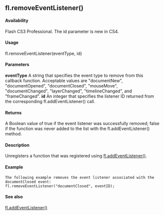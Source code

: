 ## fl.removeEventListener()

#### Availability

Flash CS3 Professional. The id parameter is new in CS4.

#### Usage

fl.removeEventListener(eventType, id)

#### Parameters

**eventType** A string that specifies the event type to remove from this callback function. Acceptable values are "documentNew", "documentOpened", "documentClosed", "mouseMove", "documentChanged", "layerChanged", "timelineChanged", and "frameChanged".
**id** An integer that specifies the listener ID returned from the corresponding fl.addEventListener() call.

#### Returns

A Boolean value of true if the event listener was successfully removed; false if the function was never added to the list with the fl.addEventListener() method.

#### Description

Unregisters a function that was registered using [fl.addEventListener()](#_bookmark451).

#### Example

```
The following example removes the event listener associated with the documentClosed event:
fl.removeEventListener("documentClosed", eventID);

```
#### See also

[fl.addEventListener()](#_bookmark451)

